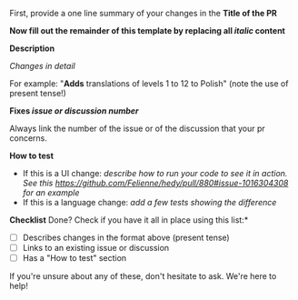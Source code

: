 First, provide a one line summary of your changes in the **Title of the PR**

**Now fill out the remainder of this template by replacing all _italic_ content**

**Description**

_Changes in detail_

For example: "**Adds** translations of levels 1 to 12 to Polish" (note the use of present tense!)

**Fixes _issue or discussion number_**

Always link the number of the issue or of the discussion that your pr concerns.

**How to test**

* If this is a UI change: _describe how to run your code to see it in action. See this https://github.com/Felienne/hedy/pull/880#issue-1016304308 for an example_
* If this is a language change: _add a few tests showing the difference_

**Checklist**
Done? Check if you have it all in place using this list:*
  
- [ ] Describes changes in the format above (present tense)
- [ ] Links to an existing issue or discussion 
- [ ] Has a "How to test" section

If you're unsure about any of these, don't hesitate to ask. We're here to help!
